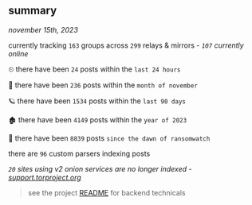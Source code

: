 
## summary
_november 15th, 2023_

currently tracking `163` groups across `299` relays & mirrors - _`107` currently online_

⏲ there have been `24` posts within the `last 24 hours`

🦈 there have been `236` posts within the `month of november`

🪐 there have been `1534` posts within the `last 90 days`

🏚 there have been `4149` posts within the `year of 2023`

🦕 there have been `8839` posts `since the dawn of ransomwatch`

there are `96` custom parsers indexing posts

_`20` sites using v2 onion services are no longer indexed - [support.torproject.org](https://support.torproject.org/onionservices/v2-deprecation/)_

> see the project [README](https://github.com/joshhighet/ransomwatch#ransomwatch--) for backend technicals
